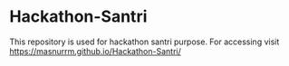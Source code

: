 # Hackathon-Santri
This repository is used for hackathon santri purpose.
For accessing visit https://masnurrm.github.io/Hackathon-Santri/
